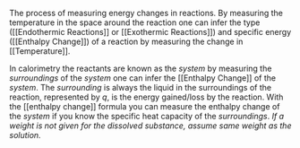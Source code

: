 The process of measuring energy changes in reactions. By measuring the temperature in the space around the reaction one can infer the type ([[Endothermic Reactions]] or [[Exothermic Reactions]]) and specific energy ([[Enthalpy Change]]) of a reaction by measuring the change in [[Temperature]].

In calorimetry the reactants are known as the *system* by measuring the *surroundings* of the *system* one can infer the [[Enthalpy Change]] of the *system*. The *surrounding* is always the liquid in the surroundings of the reaction, represented by $q$, is the energy gained/loss by the reaction. With the [[enthalpy change]] formula you can measure the enthalpy change of the *system* if you know the specific heat capacity of the *surroundings*. *If a weight is not given for the dissolved substance, assume same weight as the solution.*